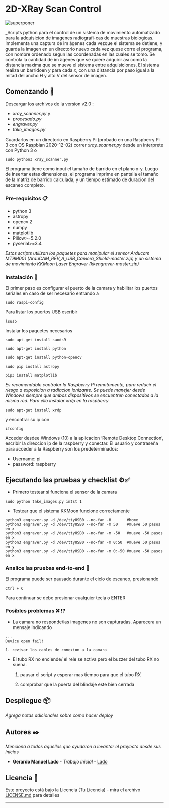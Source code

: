 # 2D-XRay Scan Control

![superponer](https://user-images.githubusercontent.com/77543157/135559269-e34afabd-3760-43ed-93ca-e18cb184d90e.jpg)

_Scripts python para el control de un sistema de movimiento automatizado para la adquisicion de imagenes radiografi-cas de muestras biologicas.
Implementa una captura de im ́agenes cada vezque el sistema se detiene, y guarda la imagen en un directorio nuevo cada vez quese corre el programa, con nombre ordenado segun las coordenadas en las cuales se tomo. Se controla la cantidad de im ́agenes que se quiere adquirir ası como la distancia maxima que se mueve el sistema entre adquisiciones. El sistema realiza un barridoen *y* para cada *x*, con una distancia por paso igual a la mitad del ancho H y alto V del sensor de imagen. 

## Comenzando 🚀

Descargar los archivos de la version v2.0 : 
* *xray_scanner.py* y 
* *procesado.py*
* *engraver.py*
* *take_images.py*

Guardarlos en un directorio en Raspberry Pi (probado en una Raspberry Pi 3 con OS Raspbian 2020-12-02)
correr *xray_scanner.py* desde un interprete con Python 3 o 
```
sudo python3 xray_scanner.py
```
El programa tiene como input el tamaño de barrido en el plano x-y. Luego de insertar estas dimensiones, el programa imprime en pantalla el tamaño de la matriz de barrido calculada, y un tiempo estimado de duracion del escaneo completo.



### Pre-requisitos 📋
* python 3
* astropy
* opencv 2
* numpy
* matplotlib
* Pillow>=5.2.0
* pyserial>=3.4

_Estos scripts utilizan los paquetes para manipular el sensor Arducam MT9M001 (ArduCAM_REV_A_USB_Camera_Shield-master.zip)
y un sistema de movimiento KKMoon Laser Engraver (kkengraver-master.zip)_


### Instalación 🔧



El primer paso es configurar el puerto de la camara y habilitar los puertos seriales en caso de ser necesario entrando a 

```
sudo raspi-config
```

Para listar los puertos USB escribir

```
lsusb
```

Instalar los paquetes necesarios

```
sudo apt-get install saods9

sudo apt-get install python

sudo apt-get install python-opencv

sudo pip install astropy

pip3 install matplotlib
```

_Es recomendable controlar la Raspberry Pi remotamente, para reducir el riesgo a exposicion a radiacion ionizante. Se puede manejer desde Windows siempre que ambos dispositivos se encuentren conectados a la misma red. Para ello instalar xrdp en la raspberry_
```
sudo apt-get install xrdp
```
y encontrar su ip con
```
ifconfig
```
Acceder desdee Windows (10) a la aplicacion  ‘Remote Desktop Connection’, escribir la direccion ip de la raspberry y conectar.
El usuario y contraseña para acceder a la Raspberry son los predeterminados:
* Username: pi
* password: raspberry


## Ejecutando las pruebas y checklist ⚙️✅

* Primero testear si funciona el sensor de la camara
```
sudo python take_images.py imtst 1
```
* Testear que el sistema KKMoon funcione correctamente
```
python3 engraver.py -d /dev/ttyUSB0 --no-fan -H       #home
python3 engraver.py -d /dev/ttyUSB0 --no-fan -m 50    #mueve 50 pasos en x
python3 engraver.py -d /dev/ttyUSB0 --no-fan -m -50   #mueve -50 pasos en x
python3 engraver.py -d /dev/ttyUSB0 --no-fan -m 0:50  #mueve 50 pasos en y
python3 engraver.py -d /dev/ttyUSB0 --no-fan -m 0:-50 #mueve -50 pasos en x
```

### Analice las pruebas end-to-end 🔩

El programa puede ser pausado durante el ciclo de escaneo, presionando

```
Ctrl + C
```
Para continuar se debe presionar cualquier tecla o ENTER
### Posibles problemas ❌ ⁉️ 

* La camara no responde/las imagenes no son capturadas. Aparecera un mensaje indicando

```
...
Device open fail!
```
    1. revisar los cables de conexion a la camara

* El tubo RX no enciende/ el rele se activa pero el buzzer del tubo RX no suena.

    1. pausar el script y esperar mas tiempo para que el tubo RX
      
    2. comprobar que la puerta del blindaje este bien cerrada

## Despliegue 📦

_Agrega notas adicionales sobre como hacer deploy_


## Autores ✒️

_Menciona a todos aquellos que ayudaron a levantar el proyecto desde sus inicios_

* **Gerardo Manuel Lado** - *Trabajo Inicial* - [Lado](https://github.com/ManuLado)


## Licencia 📄

Este proyecto está bajo la Licencia (Tu Licencia) - mira el archivo [LICENSE.md](LICENSE.md) para detalles




---


